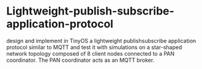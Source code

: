 # Lightweight-publish-subscribe-application-protocol
design and implement in TinyOS a lightweight publishsubscribe application protocol similar to MQTT and test it with simulations on a star-shaped network topology composed of 8 client nodes connected to a PAN coordinator. The PAN coordinator acts as an MQTT broker. 
